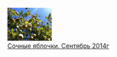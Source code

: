 ![](Сочные%20яблочки.%20Сентябрь%202014г.jpg)  
[Сочные яблочки. Сентябрь 2014г](Сочные%20яблочки.%20Сентябрь%202014г.jpg)
